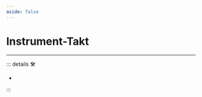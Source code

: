 ```yaml
---
aside: false
---
```

# Instrument-Takt

---

<!-- =================================================== -->
<!-- =================================================== -->
<!-- =================================================== -->
<!-- =================================================== -->
<!-- =================================================== -->
::: details 🛠

-

:::
